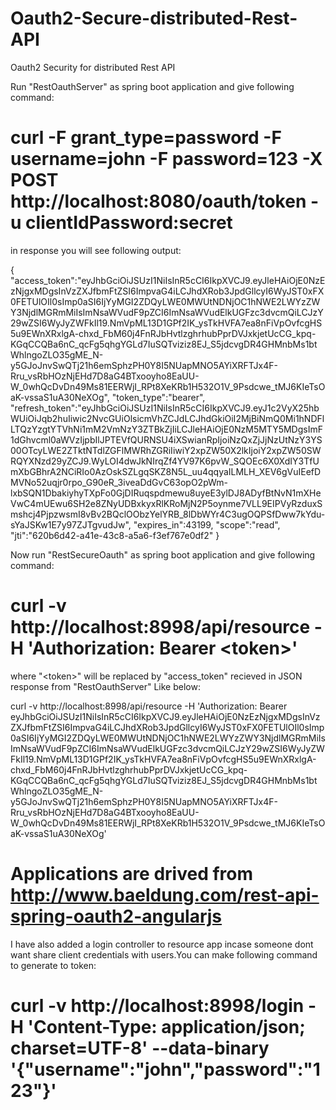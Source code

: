 # Oauth2-Secure-distributed-Rest-API
Oauth2 Security for distributed Rest API

Run "RestOauthServer" as spring boot application and give following command:

# curl -F grant_type=password -F username=john -F password=123 -X POST http://localhost:8080/oauth/token -u clientIdPassword:secret

in response you will see following output:

{
"access_token":"eyJhbGciOiJSUzI1NiIsInR5cCI6IkpXVCJ9.eyJleHAiOjE0NzEzNjgxMDgsInVzZXJfbmFtZSI6ImpvaG4iLCJhdXRob3JpdGllcyI6WyJST0xFX0FETUlOIl0sImp0aSI6IjYyMGI2ZDQyLWE0MWUtNDNjOC1hNWE2LWYzZWY3NjdlMGRmMiIsImNsaWVudF9pZCI6ImNsaWVudElkUGFzc3dvcmQiLCJzY29wZSI6WyJyZWFkIl19.NmVpML13D1GPf2IK_ysTkHVFA7ea8nFiVpOvfcgHS5u9EWnXRxlgA-chxd_FbM60j4FnRJbHvtlzghrhubPprDVJxkjetUcCG_kpq-KGqCCQBa6nC_qcFg5qhgYGLd7IuSQTviziz8EJ_S5jdcvgDR4GHMnbMs1btWhlngoZLO35gME_N-y5GJoJnvSwQTj21h6emSphzPH0Y8I5NUapMNO5AYiXRFTJx4F-Rru_vsRbHOzNjEHd7D8aG4BTxooyho8EaUU-W_0whQcDvDn49Ms81EERWjI_RPt8XeKRb1H532O1V_9Psdcwe_tMJ6KIeTsOaK-vssaS1uA30NeXOg",
"token_type":"bearer",
"refresh_token":"eyJhbGciOiJSUzI1NiIsInR5cCI6IkpXVCJ9.eyJ1c2VyX25hbWUiOiJqb2huIiwic2NvcGUiOlsicmVhZCJdLCJhdGkiOiI2MjBiNmQ0Mi1hNDFlLTQzYzgtYTVhNi1mM2VmNzY3ZTBkZjIiLCJleHAiOjE0NzM5MTY5MDgsImF1dGhvcml0aWVzIjpbIlJPTEVfQURNSU4iXSwianRpIjoiNzQxZjJjNzUtNzY3YS00OTcyLWE2ZTktNTdlZGFlMWRhZGRiIiwiY2xpZW50X2lkIjoiY2xpZW50SWRQYXNzd29yZCJ9.WyLOI4dwJkNIrqZf4YV97K6pvW_SQOEc6X0XdIY3TfUmXbGBhrA2NCiRIo0AzOskSZLgqSKZ8N5L_uu4qqyaILMLH_XEV6gVuIEefDMVNo52uqjr0rpo_G90eR_3iveaDdGvC63opO2pWm-lxbSQN1DbakiyhyTXpFo0GjDIRuqspdmewu8uyeE3ylDJ8ADyfBtNvN1mXHeVwC4mUEwu6SH2e8ZNyUDBxkyxRlKRoMjN2P5oynme7VLL9EIPVyRzduxSmshcj4PjpzwsmI8vBv2BQclOObzYelYRB_8lDbWYr4C3ugOQPSfDww7kYdu-sYaJSKw1E7y97ZJTgvudJw",
"expires_in":43199,
"scope":"read",
"jti":"620b6d42-a41e-43c8-a5a6-f3ef767e0df2"
}

Now run "RestSecureOauth" as spring boot application and give following command:

# curl -v http://localhost:8998/api/resource -H  'Authorization: Bearer \<token>'

where "\<token>" will be replaced by "access_token" recieved in JSON response from "RestOauthServer" Like below:

curl -v http://localhost:8998/api/resource -H  'Authorization: Bearer eyJhbGciOiJSUzI1NiIsInR5cCI6IkpXVCJ9.eyJleHAiOjE0NzEzNjgxMDgsInVzZXJfbmFtZSI6ImpvaG4iLCJhdXRob3JpdGllcyI6WyJST0xFX0FETUlOIl0sImp0aSI6IjYyMGI2ZDQyLWE0MWUtNDNjOC1hNWE2LWYzZWY3NjdlMGRmMiIsImNsaWVudF9pZCI6ImNsaWVudElkUGFzc3dvcmQiLCJzY29wZSI6WyJyZWFkIl19.NmVpML13D1GPf2IK_ysTkHVFA7ea8nFiVpOvfcgHS5u9EWnXRxlgA-chxd_FbM60j4FnRJbHvtlzghrhubPprDVJxkjetUcCG_kpq-KGqCCQBa6nC_qcFg5qhgYGLd7IuSQTviziz8EJ_S5jdcvgDR4GHMnbMs1btWhlngoZLO35gME_N-y5GJoJnvSwQTj21h6emSphzPH0Y8I5NUapMNO5AYiXRFTJx4F-Rru_vsRbHOzNjEHd7D8aG4BTxooyho8EaUU-W_0whQcDvDn49Ms81EERWjI_RPt8XeKRb1H532O1V_9Psdcwe_tMJ6KIeTsOaK-vssaS1uA30NeXOg'


# Applications are drived from http://www.baeldung.com/rest-api-spring-oauth2-angularjs

I have also added a login controller to resource app incase someone dont want share client credentials with users.You can make following command to generate to token:

# curl  -v http://localhost:8998/login -H 'Content-Type: application/json; charset=UTF-8' --data-binary '{"username":"john","password":"123"}'


